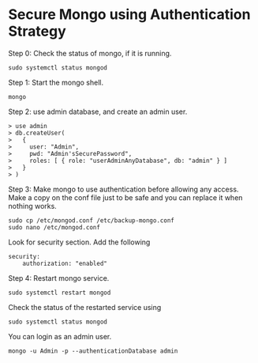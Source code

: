 # Secure Mongo using Authentication Strategy

Step 0: Check the status of mongo, if it is running.

```closure
sudo systemctl status mongod
```

Step 1: Start the mongo shell.

```closure
mongo
```

Step 2: use admin database, and create an admin user.

```closure
> use admin
> db.createUser(
>   {
>     user: "Admin",
>     pwd: "Admin'sSecurePassword",
>     roles: [ { role: "userAdminAnyDatabase", db: "admin" } ]
>   }
> )
```

Step 3: Make mongo to use authentication before allowing any access.
Make a copy on the conf file just to be safe and you can replace it when nothing works.

```closure
sudo cp /etc/mongod.conf /etc/backup-mongo.conf
sudo nano /etc/mongod.conf
```

Look for security section. Add the following

    security:
        authorization: "enabled"

Step 4: Restart mongo service.

```closure
sudo systemctl restart mongod
```

Check the status of the restarted service using

```closure
sudo systemctl status mongod
```

You can login as an admin user.

```closure
mongo -u Admin -p --authenticationDatabase admin
```

